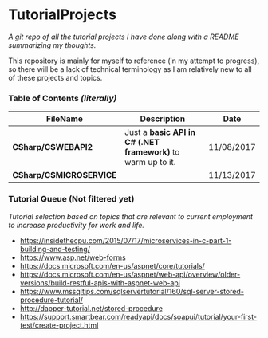 # TutorialProjects
*A git repo of all the tutorial projects I have done along with a README summarizing my thoughts.*

This repository is mainly for myself to reference (in my attempt to progress), so there will be a lack of technical terminology as I am relatively new to all of these projects and topics.

### Table of Contents *(literally)*
| FileName | Description | Date |
| --- | ----------- | ---- |
| **CSharp/CSWEBAPI2**  | Just a **basic API in C# (.NET framework)** to warm up to it. | 11/08/2017
| **CSharp/CSMICROSERVICE** | |11/13/2017

### Tutorial Queue (Not filtered yet)
*Tutorial selection based on topics that are relevant to current employment to increase productivity for work and life.*
- https://insidethecpu.com/2015/07/17/microservices-in-c-part-1-building-and-testing/
- https://www.asp.net/web-forms
- https://docs.microsoft.com/en-us/aspnet/core/tutorials/
- https://docs.microsoft.com/en-us/aspnet/web-api/overview/older-versions/build-restful-apis-with-aspnet-web-api
- https://www.mssqltips.com/sqlservertutorial/160/sql-server-stored-procedure-tutorial/
- http://dapper-tutorial.net/stored-procedure
- https://support.smartbear.com/readyapi/docs/soapui/tutorial/your-first-test/create-project.html

